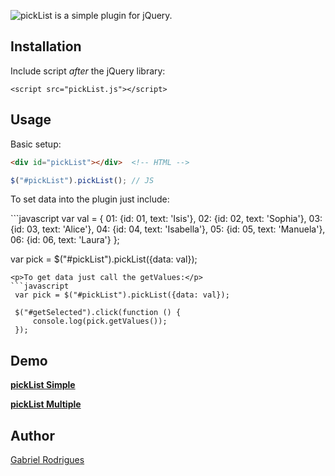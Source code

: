 ![pickList is a simple plugin for jQuery.](http://s9.postimg.org/li46m3gvj/pick_List.png)

<h2>
<a name="installation" class="anchor" href="#installation"><span class="mini-icon mini-icon-link"></span></a>Installation</h2>

<p>Include script <em>after</em> the jQuery library:</p>

<pre><code>&lt;script src="pickList.js"&gt;&lt;/script&gt;
</code></pre>


<h2>
<a name="usage" class="anchor" href="#usage"><span class="mini-icon mini-icon-link"></span></a>Usage</h2>

<p>Basic setup:</p>

```html
<div id="pickList"></div>  <!-- HTML -->
```

```javascript
$("#pickList").pickList(); // JS
```
<p>To set data into the plugin just include:</p>
```javascript
var val = {
    01: {id: 01, text: 'Isis'},
    02: {id: 02, text: 'Sophia'},
    03: {id: 03, text: 'Alice'},
    04: {id: 04, text: 'Isabella'},
    05: {id: 05, text: 'Manuela'},
    06: {id: 06, text: 'Laura'}
  };

var pick = $("#pickList").pickList({data: val});
```
<p>To get data just call the getValues:</p>
```javascript
 var pick = $("#pickList").pickList({data: val});

 $("#getSelected").click(function () {
     console.log(pick.getValues());
 });
```
<h2>
<a name="demo" class="anchor" href="#demo"><span class="mini-icon mini-icon-link"></span></a>Demo</h2>
<p><strong><a href="https://jsfiddle.net/yadsun/a2gqwq6f/4/">pickList Simple</a></strong> </p>
<p><strong><a href="https://jsfiddle.net/yadsun/13f7Lrb1/6/">pickList Multiple</a></strong> </p>
<h2>
<a name="authors" class="anchor" href="#authors"><span class="mini-icon mini-icon-link"></span></a>Author</h2>

<p><a href="http://pt.stackoverflow.com/users/17658/gabriel-rodrigues" target="_blank">Gabriel Rodrigues</a></p>

